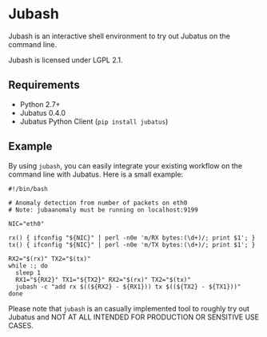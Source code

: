 Jubash
======

Jubash is an interactive shell environment to try out Jubatus on the command line.

Jubash is licensed under LGPL 2.1.

Requirements
------------

- Python 2.7+
- Jubatus 0.4.0
- Jubatus Python Client (`pip install jubatus`)

Example
-------

By using `jubash`, you can easily integrate your existing workflow on the command line with Jubatus.
Here is a small example:

```
#!/bin/bash

# Anomaly detection from number of packets on eth0
# Note: jubaanomaly must be running on localhost:9199

NIC="eth0"

rx() { ifconfig "${NIC}" | perl -n0e 'm/RX bytes:(\d+)/; print $1'; }
tx() { ifconfig "${NIC}" | perl -n0e 'm/TX bytes:(\d+)/; print $1'; }

RX2="$(rx)" TX2="$(tx)"
while :; do
  sleep 1
  RX1="${RX2}" TX1="${TX2}" RX2="$(rx)" TX2="$(tx)"
  jubash -c "add rx $((${RX2} - ${RX1})) tx $((${TX2} - ${TX1}))"
done
```

Please note that `jubash` is an casually implemented tool to roughly try out Jubatus and NOT AT ALL INTENDED FOR PRODUCTION OR SENSITIVE USE CASES.
